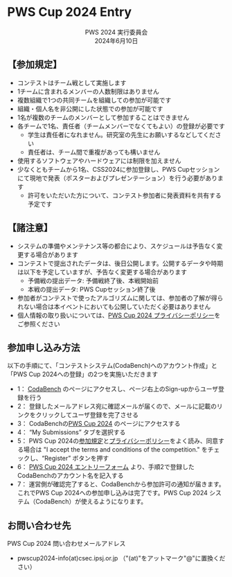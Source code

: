 # PWS Cup 2024 Entry

<div align="center">
PWS 2024 実行委員会
<br>
2024年6月10日
</div>

## 【参加規定】
- コンテストはチーム戦として実施します
- 1チームに含まれるメンバーの人数制限はありません
- 複数組織で1つの共同チームを組織しての参加が可能です
- 組織・個人名を非公開にした状態での参加が可能です
- 1名が複数のチームのメンバーとして参加することはできません
- 各チームで1名、責任者（チームメンバーでなくてもよい）の登録が必要です
    - 学生は責任者になれません。研究室の先生にお願いするなどしてください
    - 責任者は、チーム間で重複があっても構いません
- 使用するソフトウェアやハードウェアには制限を加えません
- 少なくともチームから1名、CSS2024に参加登録し、PWS Cupセッションにて現地で発表（ポスターおよびプレゼンテーション）を行う必要があります
    - 許可をいただいた方について、コンテスト参加者に発表資料を共有する予定です

## 【諸注意】
- システムの準備やメンテナンス等の都合により、スケジュールは予告なく変更する場合があります
- コンテストで提出されたデータは、後日公開します。公開するデータや時期は以下を予定していますが、予告なく変更する場合があります
    - 予備戦の提出データ: 予備戦終了後、本戦開始前
    - 本戦の提出データ: PWS Cupセッション終了後
- 参加者がコンテストで使ったアルゴリズムに関しては、参加者の了解が得られない場合は本イベントにおいても公開していただく必要はありません
- 個人情報の取り扱いについては、[PWS Cup 2024 プライバシーポリシー](./privacy_policy.html)をご参照ください

## 参加申し込み方法
以下の手順にて、「コンテストシステム(CodaBench)へのアカウント作成」と「PWS Cup 2024への登録」の2つを実施いただきます
- 1： [CodaBench](https://www.codabench.org/) のページにアクセスし、ページ右上のSign-upからユーザ登録を行う
- 2： 登録したメールアドレス宛に確認メールが届くので、メールに記載のリンクをクリックしてユーザ登録を完了させる
- 3： CodaBenchの[PWS Cup 2024](https://www.codabench.org/competitions/3262/) のページにアクセスする
- 4： “My Submissions” タブを選択する
- 5：  PWS Cup 2024の[参加規定](https://www.iwsec.org/pws/2024/entry.html)と[プライバシーポリシー](https://www.iwsec.org/pws/2024/privacy_policy.html)をよく読み、同意する場合は "I accept the terms and conditions of the competition." をチェックし、“Register” ボタンを押す
- 6： [PWS Cup 2024 エントリーフォーム](https://forms.gle/9GWq6WkB3Vf6camJ7) より、手順2で登録した CodaBenchのアカウント名を記入する
- 7： 運営側が確認完了すると、CodaBenchから参加許可の通知が届きます。これでPWS Cup 2024への参加申し込みは完了です。PWS Cup 2024 システム（CodaBench）が使えるようになります。

## お問い合わせ先
PWS Cup 2024 問い合わせメールアドレス
-  pwscup2024-info(at)csec.ipsj.or.jp （"(at)"をアットマーク"@"に置換ください）
